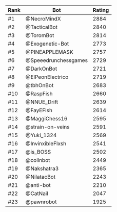 Rank|Bot|Rating
---|---|---
#1|@NecroMindX|2884
#2|@TacticalBot|2840
#3|@ToromBot|2814
#4|@Exogenetic-Bot|2773
#5|@PINEAPPLEMASK|2757
#6|@Speeedrunchessgames|2729
#7|@DarkOnBot|2721
#8|@ElPeonElectrico|2719
#9|@tbhOnBot|2683
#10|@RaspFish|2660
#11|@NNUE_Drift|2639
#12|@FayEFish|2614
#13|@MaggiChess16|2595
#14|@strain-on-veins|2591
#15|@Yuki_1324|2569
#16|@InvinxibleFlxsh|2541
#17|@is_BOSS|2502
#18|@colinbot|2449
#19|@Nakshatra3|2365
#20|@NilatacBot|2243
#21|@anti-bot|2210
#22|@CatNail|2047
#23|@pawnrobot|1925
